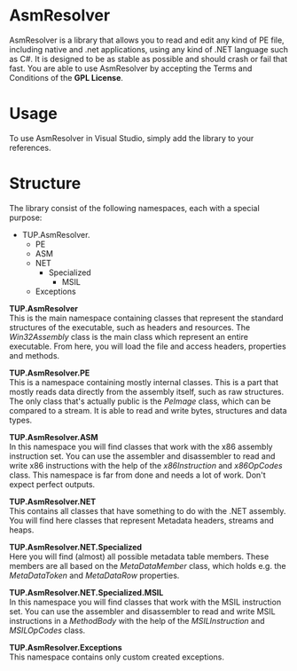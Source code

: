 AsmResolver
===========

AsmResolver is a library that allows you to read and edit any kind of PE file, including native and .net applications, using any kind of .NET language such as C#. It is designed to be as stable as possible and should crash or fail that fast. You are able to use AsmResolver by accepting the Terms and Conditions of the **GPL License**.

Usage
=====

To use AsmResolver in Visual Studio, simply add the library to your references.

Structure
=========

The library consist of the following namespaces, each with a special purpose:

* TUP.AsmResolver. 
  * PE
  * ASM
  * NET
     * Specialized
         * MSIL
  * Exceptions


**TUP.AsmResolver**  
This is the main namespace containing classes that represent the standard structures of the executable, such as headers and resources. The *Win32Assembly* class is the main class which represent an entire executable. From here, you will load the file and access headers, properties and methods.

**TUP.AsmResolver.PE**  
This is a namespace containing mostly internal classes. This is a part that mostly reads data directly from the assembly itself, such as raw structures. The only class that's actually public is the *PeImage* class, which can be compared to a stream. It is able to read and write bytes, structures and data types.

**TUP.AsmResolver.ASM**  
In this namespace you will find classes that work with the x86 assembly instruction set. You can use the assembler and disassembler to read and write x86 instructions with the help of the *x86Instruction* and *x86OpCodes* class. This namespace is far from done and needs a lot of work. Don't expect perfect outputs.

**TUP.AsmResolver.NET**  
This contains all classes that have something to do with the .NET assembly. You will find here classes that represent Metadata headers, streams and heaps.

**TUP.AsmResolver.NET.Specialized**  
Here you will find (almost) all possible metadata table members. These members are all based on the *MetaDataMember* class, which holds e.g. the *MetaDataToken* and *MetaDataRow* properties.

**TUP.AsmResolver.NET.Specialized.MSIL**  
In this namespace you will find classes that work with the MSIL instruction set. You can use the assembler and disassembler to read and write MSIL instructions in a *MethodBody* with the help of the *MSILInstruction* and *MSILOpCodes* class.

**TUP.AsmResolver.Exceptions**  
This namespace contains only custom created exceptions.